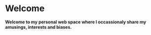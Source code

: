 # Welcome
**Welcome to my personal web space where I occassionaly share my amusings, interests and biases.**